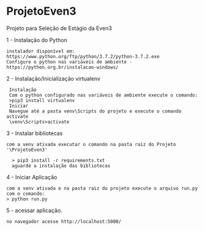 # ProjetoEven3
Projeto para Seleção de Estágio da Even3



1 - Instalação do Python

    instalador disponível em:
    https://www.python.org/ftp/python/3.7.2/python-3.7.2.exe
    Configure o python nas variáveis de ambiente - https://python.org.br/instalacao-windows/

2 - Instalação/Inicialização virtualenv

     Instalação
     Com o python configurado nas variáveis de ambiente execute o comando:
     >pip3 install virtualenv
     Iniciar
     Navegue até a pasta venv\Scripts do projeto e execute o comando activate
     \venv\Scripts>activate
3 - Instalar bibliotecas 

    com a venv ativada executar o comando na pasta raiz do Projeto '\ProjetoEven3'
     
      > pip3 install -r requirements.txt
      aguarde a instalação das bibliotecas 

4 - Iniciar Aplicação

    com a venv ativada e na pasta raiz do projeto execute o arquivo run.py com o comando:
    > python run.py
    
 5 - acessar aplicação.
 
    no navegador acesse http://localhost:5000/
